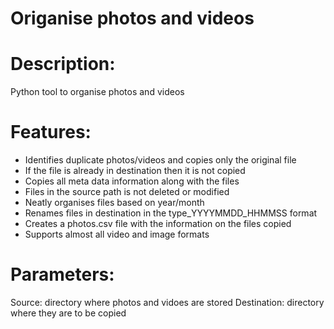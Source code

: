 # Origanise photos and videos
# Description: 
  Python tool to organise photos and videos 
# Features: 
  - Identifies duplicate photos/videos and copies only the original file 
  - If the file is already in destination then it is not copied 
  - Copies all meta data information along with the files 
  - Files in the source path is not deleted or modified 
  - Neatly organises files based on year/month 
  - Renames files in destination in the type_YYYYMMDD_HHMMSS format 
  - Creates a photos.csv file with the information on the files copied 
  - Supports almost all video and image formats

# Parameters: 
  Source: directory where photos and vidoes are stored 
  Destination: directory where they are to be copied
